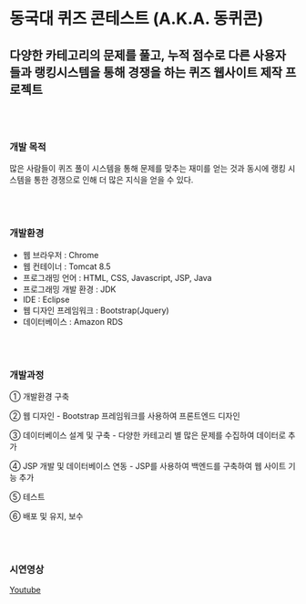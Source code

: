 # 동국대 퀴즈 콘테스트 (A.K.A. 동퀴콘)
## 다양한 카테고리의 문제를 풀고, 누적 점수로 다른 사용자들과 랭킹시스템을 통해 경쟁을 하는 퀴즈 웹사이트 제작 프로젝트

<br><br>
### 개발 목적

많은 사람들이 퀴즈 풀이 시스템을 통해 문제를 맞추는 재미를 얻는 것과 동시에 랭킹 시스템을 통한 경쟁으로 인해 더 많은 지식을 얻을 수 있다.

<br><br>
### 개발환경 

* 웹 브라우저 : Chrome 
* 웹 컨테이너 : Tomcat 8.5
* 프로그래밍 언어 : HTML, CSS, Javascript, JSP, Java
* 프로그래밍 개발 환경 : JDK
* IDE : Eclipse
* 웹 디자인 프레임워크 : Bootstrap(Jquery)
* 데이터베이스 : Amazon RDS


<br><br>
### 개발과정

① 개발환경 구축

② 웹 디자인 - Bootstrap 프레임워크를 사용하여 프론트엔드 디자인

③ 데이터베이스 설계 및 구축 - 다양한 카테고리 별 많은 문제를 수집하여 데이터로 추가

④ JSP 개발 및 데이터베이스 연동 - JSP를 사용하여 백엔드를 구축하여 웹 사이트 기능 추가

⑤ 테스트

⑥ 배포 및 유지, 보수

<br><br>
### 시연영상
[Youtube](https://www.youtube.com/watch?v=ogFXUjLRLYE)


